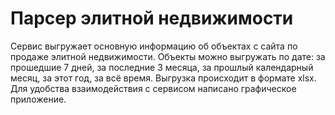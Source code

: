 # Парсер элитной недвижимости

Сервис выгружает основную информацию об объектах с сайта по продаже элитной недвижимости. Объекты можно выгружать по дате: за прошедшие 7 дней, за последние 3 месяца, за прошлый календарный месяц, за этот год, за всё время. Выгрузка происходит в формате xlsx. Для удобства взаимодействия с сервисом написано графическое приложение.
